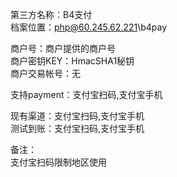 ﻿第三方名称：B4支付  
档案位置：php@60.245.62.221\b4pay  
  
商户号：商户提供的商户号  
商户密钥KEY：HmacSHA1秘钥  
商户交易帐号：无  
  
支持payment：支付宝扫码,支付宝手机  
  
现有渠道：支付宝扫码,支付宝手机  
测试到账：支付宝扫码,支付宝手机  
  
备注：  
支付宝扫码限制地区使用  